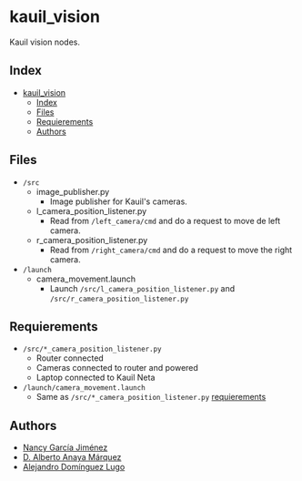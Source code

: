 # kauil_vision
Kauil vision nodes.

## Index
- [kauil\_vision](#kauil_vision)
  - [Index](#index)
  - [Files](#files)
  - [Requierements](#requierements)
  - [Authors](#authors)

## Files
- `/src`
  - image_publisher.py
    - Image publisher for Kauil's cameras.
  - l_camera_position_listener.py
    - Read from `/left_camera/cmd` and do a request to move de left camera.
  - r_camera_position_listener.py
    - Read from `/right_camera/cmd` and do a request to move the right camera.
- `/launch`
  - camera_movement.launch
    - Launch `/src/l_camera_position_listener.py` and `/src/r_camera_position_listener.py`

## Requierements
- `/src/*_camera_position_listener.py`
  - Router connected
  - Cameras connected to router and powered
  - Laptop connected to Kauil Neta
- `/launch/camera_movement.launch`
  - Same as `/src/*_camera_position_listener.py` [requierements](#requierements)

## Authors
- [Nancy García Jiménez](https://github.com/nansnova)
- [D. Alberto Anaya Márquez](https://github.com/A01379375) 
- [Alejandro Domínguez Lugo](https://github.com/AlDomL9)